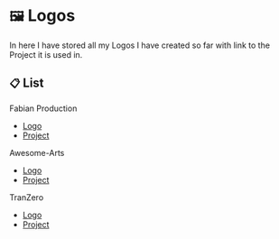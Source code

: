 # `🖼️` Logos
In here I have stored all my Logos I have created so far with link to the Project it is used in.

## `📋` List
Fabian Production
- [Logo](Logos/Fabian_Production/Logo_main.svg)
- [Project](https://fabian.li)

Awesome-Arts
- [Logo](Logos/Awesome-Arts/Logo.png)
- [Project](https://awesome-arts.fabian.li)

TranZero
- [Logo](Logos/TranZero/Logo.png)
- [Project](https://github.com/FabDonRixos/TranZero)